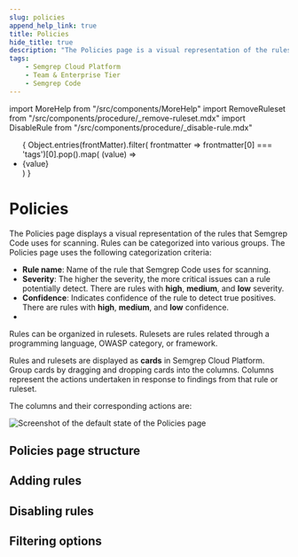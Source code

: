 ```yaml
---
slug: policies
append_help_link: true
title: Policies
hide_title: true
description: "The Policies page is a visual representation of the rules that Semgrep Code uses to scan code."
tags:
    - Semgrep Cloud Platform
    - Team & Enterprise Tier
    - Semgrep Code
---
```


import MoreHelp from "/src/components/MoreHelp"
import RemoveRuleset from "/src/components/procedure/_remove-ruleset.mdx"
import DisableRule from "/src/components/procedure/_disable-rule.mdx"

<ul id="tag__badge-list">
{
Object.entries(frontMatter).filter(
    frontmatter => frontmatter[0] === 'tags')[0].pop().map(
    (value) => <li class='tag__badge-item'>{value}</li> )
}
</ul>

# Policies

The Policies page displays a visual representation of the rules that Semgrep Code uses for scanning. Rules can be categorized into various groups. The Policies page uses the following categorization criteria:

- **Rule name**: Name of the rule that Semgrep Code uses for scanning.
- **Severity**: The higher the severity, the more critical issues can a rule potentially detect. There are rules with **high**, **medium**, and **low** severity.
- **Confidence**: Indicates confidence of the rule to detect true positives. There are rules with **high**, **medium**, and **low** confidence.
- 


Rules can be organized in rulesets. Rulesets are rules related through a programming language, OWASP category, or framework.

Rules and rulesets are displayed as **cards** in Semgrep Cloud Platform. Group cards by dragging and dropping cards into the columns. Columns represent the actions undertaken in response to findings from that rule or ruleset.

The columns and their corresponding actions are:

![Screenshot of the default state of the Policies page](/img/policies.png)

## Policies page structure

## Adding rules

## Disabling rules

## Filtering options

<MoreHelp />
